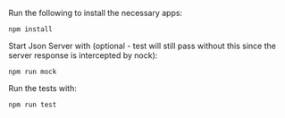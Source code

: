 Run the following to install the necessary apps:
```
npm install 
```

Start Json Server with (optional - test will still pass without this since the server response is intercepted by nock):
```
npm run mock
```

Run the tests with: 
```
npm run test
```